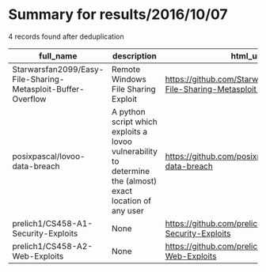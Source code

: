 
# Summary for results/2016/10/07
    
4 records found after deduplication

| full_name | description | html_url | matched_list | matched_count | pushed_at | size | stargazers_count | language | forks_count |
|--------------------------------------------------------------|-----------------------------------------------------------------------------------------------------------|---------------------------------------------------------------------------------|----------------|-----------------|---------------------------|--------|--------------------|------------|---------------|
| Starwarsfan2099/Easy-File-Sharing-Metasploit-Buffer-Overflow | Remote Windows File Sharing Exploit | https://github.com/Starwarsfan2099/Easy-File-Sharing-Metasploit-Buffer-Overflow | ['exploit'] | 1 | 2016-10-07 16:14:41+00:00 | 2 | 2 | Ruby | 0 |
| posixpascal/lovoo-data-breach | A python script which exploits a lovoo vulnerability to determine the (almost) exact location of any user | https://github.com/posixpascal/lovoo-data-breach | ['exploit'] | 1 | 2016-10-07 10:50:18+00:00 | 7 | 4 | Python | 1 |
| prelich1/CS458-A1-Security-Exploits | None | https://github.com/prelich1/CS458-A1-Security-Exploits | ['exploit'] | 1 | 2016-10-07 19:03:23+00:00 | 229 | 0 | C | 0 |
| prelich1/CS458-A2-Web-Exploits | None | https://github.com/prelich1/CS458-A2-Web-Exploits | ['exploit'] | 1 | 2016-10-07 19:03:03+00:00 | 279 | 0 | Shell | 0 |

